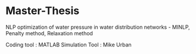# Master-Thesis
NLP optimization of water pressure in water distribution networks - MINLP, Penalty method, Relaxation method

Coding tool : MATLAB
Simulation Tool : Mike Urban
